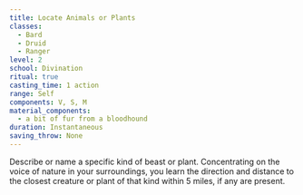 ```yaml
---
title: Locate Animals or Plants
classes:
  - Bard
  - Druid
  - Ranger
level: 2
school: Divination
ritual: true
casting_time: 1 action
range: Self
components: V, S, M
material_components:
  - a bit of fur from a bloodhound
duration: Instantaneous
saving_throw: None
---
```


Describe or name a specific kind of beast or plant. Concentrating on the voice of nature in your surroundings, you learn the direction and distance to the closest creature or plant of that kind within 5 miles, if any are present.
